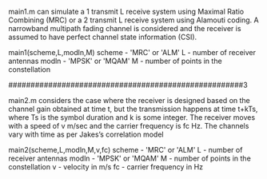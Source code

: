 main1.m can simulate a 1 transmit L receive system using Maximal Ratio Combining (MRC) or a 2 transmit L receive system using Alamouti coding. 
A narrowband multipath fading channel is considered and the receiver is assumed to have perfect channel state information (CSI).

main1(scheme,L,modln,M)
scheme - 'MRC' or 'ALM'
L - number of receiver antennas
modln - 'MPSK' or 'MQAM'
M - number of points in the constellation

#####################################################3

main2.m considers the case where the receiver is designed based on the channel gain obtained at time t,
but the transmission happens at time t+kTs, where Ts is the symbol duration and k is some integer.
The receiver moves with a speed of v m/sec and the carrier frequency is fc Hz. The channels vary
with time as per Jakes’s correlation model

main2(scheme,L,modln,M,v,fc)
scheme - 'MRC' or 'ALM'
L - number of receiver antennas
modln - 'MPSK' or 'MQAM'
M - number of points in the constellation
v - velocity in m/s
fc - carrier frequency in Hz
